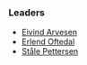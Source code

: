 ### Leaders

* [Eivind Arvesen](mailto:eivind.arvesen@owasp.org)
* [Erlend Oftedal](mailto:erlend.oftedal@owasp.org)
* [Ståle Pettersen](mailto:stale.pettersen@owasp.org)
